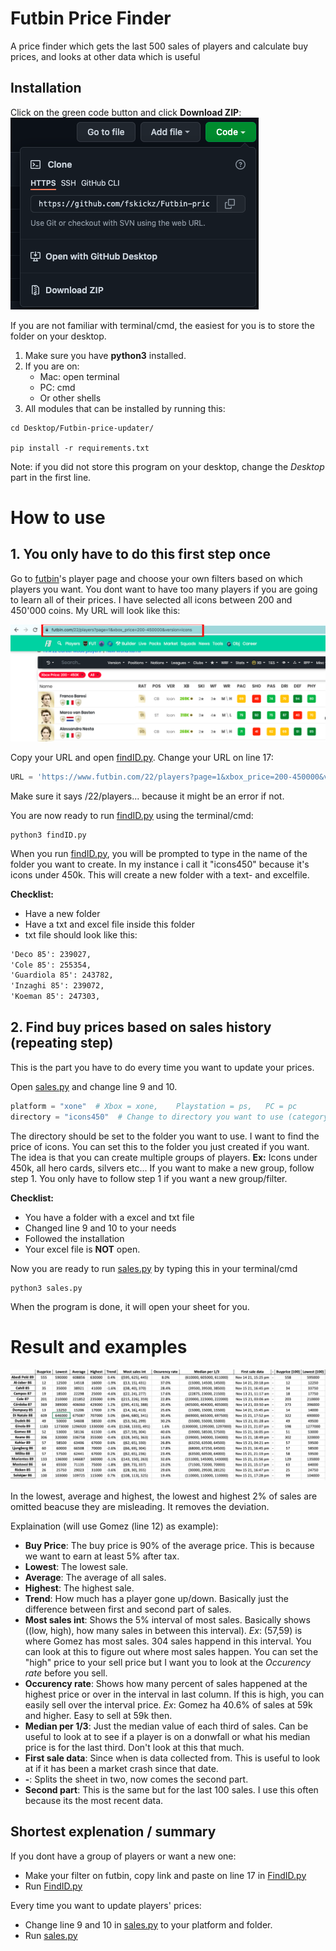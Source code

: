 # Futbin Price Finder
A price finder which gets the last 500 sales of players and calculate buy prices, and looks at other data which is useful

## Installation
Click on the green code button and click **Download ZIP**:
![](/fig/instruct.png)

If you are not familiar with terminal/cmd, the easiest for you is to store the folder on your desktop.

1. Make sure you have **python3** installed.
2. If you are on:
    * Mac: open terminal
    * PC: cmd
    * Or other shells
3. All modules that can be installed by running this:
```console
cd Desktop/Futbin-price-updater/

pip install -r requirements.txt
```
Note: if you did not store this program on your desktop, change the *Desktop* part in the first line.


# How to use
## 1. You only have to do this first step once
Go to [futbin](https://www.futbin.com/22/players)'s player page and choose your own filters based on which players you want. You dont want to have too many players if you are going to learn all of their prices. I have selected all icons between 200 and 450'000 coins. My URL will look like this:

![Players page](fig/Futbinlink.png)

Copy your URL and open [findID.py](findID.py). Change your URL on line 17:
```python
URL = 'https://www.futbin.com/22/players?page=1&xbox_price=200-450000&version=icons'
```
Make sure it says /22/players... because it might be an error if not.

You are now ready to run [findID.py](findID.py) using the terminal/cmd:
```console
python3 findID.py
```
When you run [findID.py](findID.py), you will be prompted to type in the name of the folder you want to create. In my instance i call it "icons450" because it's icons under 450k. This will create a new folder with a text- and excelfile. 

**Checklist:**
* Have a new folder
* Have a txt and excel file inside this folder
* txt file should look like this:
```txt
'Deco 85': 239027,
'Cole 85': 255354,
'Guardiola 85': 243782,
'Inzaghi 85': 239072,
'Koeman 85': 247303,
```

## 2. Find buy prices based on sales history (repeating step)
This is the part you have to do every time you want to update your prices.

Open [sales.py](sales.py) and change line 9 and 10.
```python
platform = "xone"  # Xbox = xone,    Playstation = ps,   PC = pc
directory = "icons450"  # Change to directory you want to use (category)
```
The directory should be set to the folder you want to use. I want to find the price of icons. You can set this to the folder you just created if you want. The idea is that you can create multiple groups of players. **Ex:** Icons under 450k, all hero cards, silvers etc... If you want to make a new group, follow step 1. You only have to follow step 1 if you want a new group/filter.

**Checklist:**
* You have a folder with a excel and txt file
* Changed line 9 and 10 to your needs
* Followed the installation
* Your excel file is **NOT** open.

Now you are ready to run [sales.py](sales.py) by typing this in your terminal/cmd
```console
python3 sales.py
```

When the program is done, it will open your sheet for you.

# Result and examples
![Sheet](fig/explainsheet2.png)

In the lowest, average and highest, the lowest and highest 2% of sales are omitted beacuse they are misleading. It removes the deviation.

Explaination (will use Gomez (line 12) as example):
* **Buy Price**: The buy price is 90% of the average price. This is because we want to earn at least 5% after tax. 
* **Lowest**: The lowest sale.
* **Average**: The average of all sales.
* **Highest**: The highest sale.
* **Trend**: How much has a player gone up/down. Basically just the difference between first and second part of sales.
* **Most sales int**: Shows the 5% interval of most sales. Basically shows ((low, high), how many sales in between this interval). *Ex*: (57,59) is where Gomez has most sales. 304 sales happend in this interval. You can look at this to figure out where most sales happen. You can set the "high" price to your sell price but I want you to look at the *Occurency rate* before you sell.
* **Occurency rate**: Shows how many percent of sales happened at the highest price or over in the interval in last column. If this is high, you can easily sell over the interval price. *Ex*: Gomez ha 40.6% of sales at 59k and higher. Easy to sell at 59k then.
* **Median per 1/3**: Just the median value of each third of sales. Can be useful to look at to see if a player is on a donwfall or what his median price is for the last third. Don't look at this that much.
* **First sale data**: Since when is data collected from. This is useful to look at if it has been a market crash since that date.
* **-**: Splits the sheet in two, now comes the second part.
* **Second part**: This is the same but for the last 100 sales. I use this often because its the most recent data.

## Shortest explenation / summary
If you dont have a group of players or want a new one:
* Make your filter on futbin, copy link and paste on line 17 in [FindID.py](findID.py)
* Run [FindID.py](findID.py)

Every time you want to update players' prices:
* Change line 9 and 10 in [sales.py](sales.py) to your platform and folder.
*  Run [sales.py](sales.py)
